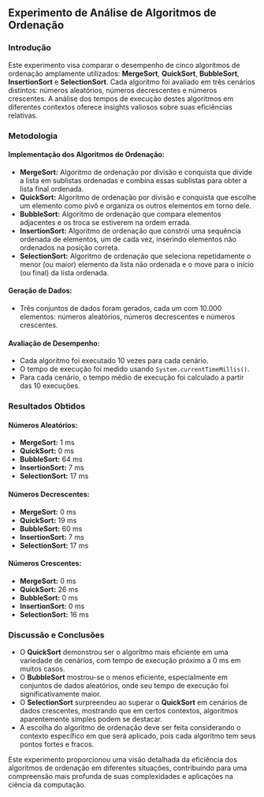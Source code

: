 ## Experimento de Análise de Algoritmos de Ordenação

### Introdução

Este experimento visa comparar o desempenho de cinco algoritmos de ordenação amplamente utilizados: **MergeSort**, **QuickSort**, **BubbleSort**, **InsertionSort** e **SelectionSort**. Cada algoritmo foi avaliado em três cenários distintos: números aleatórios, números decrescentes e números crescentes. A análise dos tempos de execução destes algoritmos em diferentes contextos oferece insights valiosos sobre suas eficiências relativas.

### Metodologia

#### Implementação dos Algoritmos de Ordenação:

- **MergeSort:** Algoritmo de ordenação por divisão e conquista que divide a lista em sublistas ordenadas e combina essas sublistas para obter a lista final ordenada.
- **QuickSort:** Algoritmo de ordenação por divisão e conquista que escolhe um elemento como pivô e organiza os outros elementos em torno dele.
- **BubbleSort:** Algoritmo de ordenação que compara elementos adjacentes e os troca se estiverem na ordem errada.
- **InsertionSort:** Algoritmo de ordenação que constrói uma sequência ordenada de elementos, um de cada vez, inserindo elementos não ordenados na posição correta.
- **SelectionSort:** Algoritmo de ordenação que seleciona repetidamente o menor (ou maior) elemento da lista não ordenada e o move para o início (ou final) da lista ordenada.

#### Geração de Dados:

- Três conjuntos de dados foram gerados, cada um com 10.000 elementos: números aleatórios, números decrescentes e números crescentes.

#### Avaliação de Desempenho:

- Cada algoritmo foi executado 10 vezes para cada cenário.
- O tempo de execução foi medido usando `System.currentTimeMillis()`.
- Para cada cenário, o tempo médio de execução foi calculado a partir das 10 execuções.

### Resultados Obtidos

#### Números Aleatórios:
- **MergeSort:** 1 ms
- **QuickSort:** 0 ms
- **BubbleSort:** 64 ms
- **InsertionSort:** 7 ms
- **SelectionSort:** 17 ms

#### Números Decrescentes:
- **MergeSort:** 0 ms
- **QuickSort:** 19 ms
- **BubbleSort:** 60 ms
- **InsertionSort:** 7 ms
- **SelectionSort:** 17 ms

#### Números Crescentes:
- **MergeSort:** 0 ms
- **QuickSort:** 26 ms
- **BubbleSort:** 0 ms
- **InsertionSort:** 0 ms
- **SelectionSort:** 16 ms

### Discussão e Conclusões

- O **QuickSort** demonstrou ser o algoritmo mais eficiente em uma variedade de cenários, com tempo de execução próximo a 0 ms em muitos casos.
- O **BubbleSort** mostrou-se o menos eficiente, especialmente em conjuntos de dados aleatórios, onde seu tempo de execução foi significativamente maior.
- O **SelectionSort** surpreendeu ao superar o **QuickSort** em cenários de dados crescentes, mostrando que em certos contextos, algoritmos aparentemente simples podem se destacar.
- A escolha do algoritmo de ordenação deve ser feita considerando o contexto específico em que será aplicado, pois cada algoritmo tem seus pontos fortes e fracos.

Este experimento proporcionou uma visão detalhada da eficiência dos algoritmos de ordenação em diferentes situações, contribuindo para uma compreensão mais profunda de suas complexidades e aplicações na ciência da computação.
